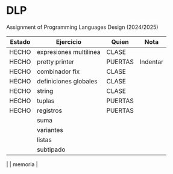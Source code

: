# DLP
Assignment of Programming Languages Design (2024/2025)

| Estado | Ejercicio                  | Quien   | Nota    |
|--------|----------------------------|---------|---------|
| HECHO  | expresiones multilinea     | CLASE   |         |
| HECHO  | pretty printer             | PUERTAS |Indentar |
| HECHO  | combinador fix             | CLASE   |         |
| HECHO  | definiciones globales      | CLASE   |         |
| HECHO  | string                     | CLASE   |         |
| HECHO  | tuplas                     | PUERTAS |         |
| HECHO  | registros                  | PUERTAS |         |
|        | suma                       |         |         |
|        | variantes                  |         |         |
|        | listas                     |         |         |
|        | subtipado                  |         |         |


|        | memoria                    |

